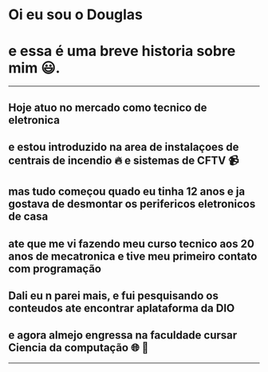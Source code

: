 # Oi eu sou o Douglas
# e essa é uma breve historia sobre mim  :smiley:.
---
## Hoje atuo no mercado como tecnico de eletronica
## e estou introduzido na area de instalaçoes de centrais de incendio :fire: e sistemas de CFTV :video_camera:
## mas tudo começou quado eu tinha 12 anos e ja gostava de desmontar os perifericos eletronicos de casa
## ate que me vi fazendo meu curso tecnico aos 20 anos de mecatronica e tive meu primeiro contato com programação
## Dali eu n parei mais, e fui pesquisando os conteudos ate encontrar aplataforma da DIO
## e agora almejo engressa na faculdade cursar Ciencia da computação  :globe_with_meridians: :triangular_ruler:
---
